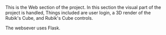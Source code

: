 This is the Web section of the project.
In this section the visual part of the project is handled,
  Things included are user login,
  a 3D render of the Rubik's Cube,
  and Rubik's Cube controls.
  
The websever uses Flask.
